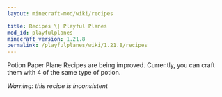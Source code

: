 ```yaml
---
layout: minecraft-mod/wiki/recipes

title: Recipes \| Playful Planes
mod_id: playfulplanes
minecraft_version: 1.21.8
permalink: /playfulplanes/wiki/1.21.8/recipes
---
```


Potion Paper Plane Recipes are being improved. Currently, you can craft them with 4 of the same type of potion.

*Warning: this recipe is inconsistent*